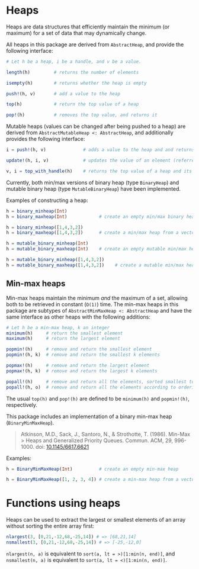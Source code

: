 # Heaps

Heaps are data structures that efficiently maintain the minimum (or
maximum) for a set of data that may dynamically change.

All heaps in this package are derived from `AbstractHeap`, and provide
the following interface:

```julia
# Let h be a heap, i be a handle, and v be a value.

length(h)         # returns the number of elements

isempty(h)        # returns whether the heap is empty

push!(h, v)       # add a value to the heap

top(h)            # return the top value of a heap

pop!(h)           # removes the top value, and returns it
```

Mutable heaps (values can be changed after being pushed to a heap) are
derived from `AbstractMutableHeap <: AbstractHeap`, and additionally
provides the following interface:

```julia
i = push!(h, v)              # adds a value to the heap and and returns a handle to v

update!(h, i, v)             # updates the value of an element (referred to by the handle i)

v, i = top_with_handle(h)    # returns the top value of a heap and its handle
```

Currently, both min/max versions of binary heap (type `BinaryHeap`) and
mutable binary heap (type `MutableBinaryHeap`) have been implemented.

Examples of constructing a heap:

```julia
h = binary_minheap(Int)
h = binary_maxheap(Int)            # create an empty min/max binary heap of integers

h = binary_minheap([1,4,3,2])
h = binary_maxheap([1,4,3,2])      # create a min/max heap from a vector

h = mutable_binary_minheap(Int)
h = mutable_binary_maxheap(Int)    # create an empty mutable min/max heap

h = mutable_binary_minheap([1,4,3,2])
h = mutable_binary_maxheap([1,4,3,2])    # create a mutable min/max heap from a vector
```

## Min-max heaps
Min-max heaps maintain the minimum _and_ the maximum of a set, 
allowing both to be retrieved in constant (`O(1)`) time.
The min-max heaps in this package are subtypes of `AbstractMinMaxHeap <: AbstractHeap`
and have the same interface as other heaps with the following additions:
```julia
# Let h be a min-max heap, k an integer
minimum(h)     # return the smallest element
maximum(h)     # return the largest element

popmin!(h)     # remove and return the smallest element
popmin!(h, k)  # remove and return the smallest k elements

popmax!(h)     # remove and return the largest element
popmax!(h, k)  # remove and return the largest k elements

popall!(h)     # remove and return all the elements, sorted smallest to largest
popall!(h, o)  # remove and return all the elements according to ordering o
```
The usual `top(h)` and `pop!(h)` are defined to be `minimum(h)` and `popmin!(h)`, 
respectively.

This package includes an implementation of a binary min-max heap (`BinaryMinMaxHeap`).
> Atkinson, M.D., Sack, J., Santoro, N., & Strothotte, T. (1986). Min-Max > Heaps and Generalized Priority Queues. Commun. ACM, 29, 996-1000.
> doi: [10.1145/6617.6621](https://doi.org/10.1145/6617.6621)

Examples:
```julia
h = BinaryMinMaxHeap(Int)          # create an empty min-max heap

h = BinaryMinMaxHeap([1, 2, 3, 4]) # create a min-max heap from a vector
```

# Functions using heaps

Heaps can be used to extract the largest or smallest elements of an
array without sorting the entire array first:

```julia
nlargest(3, [0,21,-12,68,-25,14]) # => [68,21,14]
nsmallest(3, [0,21,-12,68,-25,14]) # => [-25,-12,0]
```

`nlargest(n, a)` is equivalent to `sort(a, lt = >)[1:min(n, end)]`, and
`nsmallest(n, a)` is equivalent to `sort(a, lt = <)[1:min(n, end)]`.
